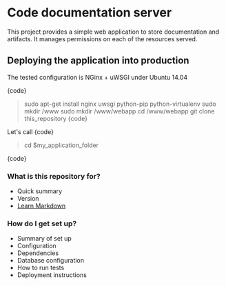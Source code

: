 # Code documentation server #

This project provides a simple web application to store documentation and artifacts. It manages permissions on each of the resources served. 

## Deploying the application into production ## 
The tested configuration is NGinx + uWSGI under Ubuntu 14.04

{code}
> sudo apt-get install nginx uwsgi python-pip python-virtualenv
> sudo mkdir /www
> sudo mkdir /www/webapp
> cd /www/webapp
> git clone this_repository
{code}

Let's call 
{code}
> cd $my_application_folder
> 
{code}

### What is this repository for? ###

* Quick summary
* Version
* [Learn Markdown](https://bitbucket.org/tutorials/markdowndemo)

### How do I get set up? ###

* Summary of set up
* Configuration
* Dependencies
* Database configuration
* How to run tests
* Deployment instructions

